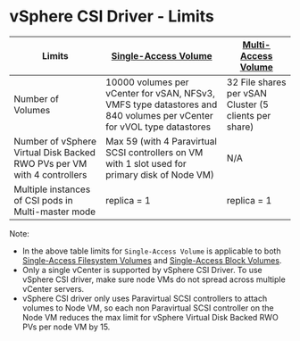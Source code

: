 # vSphere CSI Driver - Limits

| Limits                                              | [Single-Access Volume](./features/single_access_filesystem_volume.md)                                                                                | [Multi-Access Volume](./features/multi_access_filesystem_volume.md)                                         |
|-----------------------------------------------------|-------------------------------------------------------------------------------------------------|-------------------------------------------------------|
| Number of Volumes                                   | 10000 volumes per vCenter for vSAN, NFSv3, VMFS type datastores and 840 volumes per vCenter for vVOL type datastores                                 | 32 File shares per vSAN Cluster (5 clients per share) |
| Number of vSphere Virtual Disk Backed RWO PVs per VM with 4 controllers       | Max 59 (with 4 Paravirtual SCSI controllers on VM with 1 slot used for primary disk of Node VM) | N/A                                                   |
| Multiple instances of CSI pods in Multi-master mode | replica = 1                                                                                     | replica = 1                                           |

Note:

- In the above table limits for `Single-Access Volume` is applicable to both [Single-Access Filesystem Volumes](./features/single_access_filesystem_volume.md) and [Single-Access Block Volumes](./features/raw_block_volume.md).
- Only a single vCenter is supported by vSphere CSI Driver. To use vSphere CSI driver, make sure node VMs do not spread across multiple vCenter servers.
- vSphere CSI driver only uses Paravirtual SCSI controllers to attach volumes to Node VM, so each non Paravirtual SCSI controller on the Node VM reduces the max limit for vSphere Virtual Disk Backed RWO PVs per node VM by 15.
